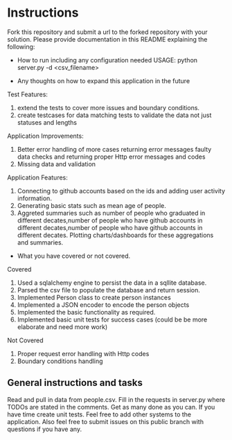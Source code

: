 
# Instructions
Fork this repository and submit a url to the forked repository with your solution.
Please provide documentation in this README explaining the following:
- How to run including any configuration needed
USAGE: python server.py -d <port> <csv_filename>

- Any thoughts on how to expand this application in the future

Test Features:
1) extend the tests to cover more issues and boundary conditions. 
2) create testcases for data matching tests to validate the data not just statuses and lengths

Application Improvements:
1) Better error handling of more cases returning error messages faulty data checks and returning proper Http error messages and codes
2) Missing data and validation

Application Features:
1) Connecting to github accounts based on the ids and adding user activity information. 
2) Generating basic stats such as mean age of people. 
3) Aggreted summaries such as number of people who graduated in different decates,number of people who have github accounts in different decates,number of people who have github accounts in different decates. 
Plotting charts/dashboards for these aggregations and summaries.

- What you have covered or not covered.

Covered
1) Used a sqlalchemy engine to persist the data in a sqllite database.
2) Parsed the csv file to populate the database and return session.
3) Implemented Person class to create person instances
4) Implemented a JSON encoder to encode the person objects
5) Implemented the basic functionality as required. 
6) Implemented basic unit tests for success cases (could be be more elaborate and need more work)

Not Covered 
1) Proper request error handling with Http codes
2) Boundary conditions handling


## General instructions and tasks
Read and pull in data from people.csv.
Fill in the requests in server.py where TODOs are stated in the comments.
Get as many done as you can.
If you have time create unit tests.
Feel free to add other systems to the application.
Also feel free to submit issues on this public branch with questions if you have any.

